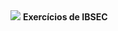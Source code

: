 <html>
	<img src="https://app.ibsec.com.br/wp-content/themes/ibsec-2022/images/logo.webp" />
	<strong>Exercícios de IBSEC</strong>
</html>
